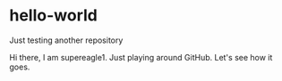 # hello-world
Just testing another repository

Hi there,
I am supereagle1. Just playing around GitHub. 
Let's see how it goes. 
